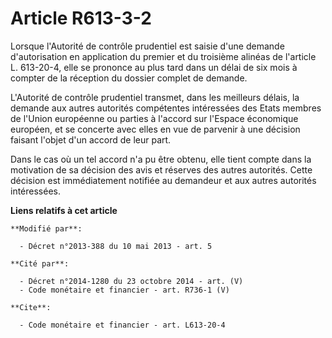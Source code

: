 # Article R613-3-2

Lorsque l'Autorité de contrôle prudentiel est saisie d'une demande d'autorisation en application du premier et du troisième
alinéas de l'article L. 613-20-4, elle se prononce au plus tard dans un délai de six mois à compter de la réception du
dossier complet de demande. 

L'Autorité de contrôle prudentiel transmet, dans les meilleurs délais, la demande aux autres autorités compétentes
intéressées des Etats membres de l'Union européenne ou parties à l'accord sur l'Espace économique européen, et se concerte
avec elles en vue de parvenir à une décision faisant l'objet d'un accord de leur part. 

Dans le cas où un tel accord n'a pu être obtenu, elle tient compte dans la motivation de sa décision des avis et réserves des
autres autorités. Cette décision est immédiatement notifiée au demandeur et aux autres autorités intéressées.

**Liens relatifs à cet article**

	**Modifié par**:

	  - Décret n°2013-388 du 10 mai 2013 - art. 5

	**Cité par**:

	  - Décret n°2014-1280 du 23 octobre 2014 - art. (V)
	  - Code monétaire et financier - art. R736-1 (V)

	**Cite**:

	  - Code monétaire et financier - art. L613-20-4
